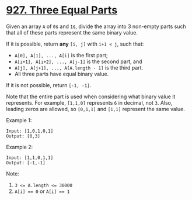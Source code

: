 # [927. Three Equal Parts](https://leetcode.com/problems/three-equal-parts/)

Given an array `A` of `0`s and `1`s, divide the array into 3 non-empty parts such that all of these parts represent the same binary value.

If it is possible, return **any** `[i, j]` with `i+1 < j`, such that:

- `A[0], A[1], ..., A[i]` is the first part;
- `A[i+1], A[i+2], ..., A[j-1]` is the second part, and
- `A[j], A[j+1], ..., A[A.length - 1]` is the third part.
- All three parts have equal binary value.

If it is not possible, return `[-1, -1]`.

Note that the entire part is used when considering what binary value it represents.  For example, `[1,1,0]` represents `6` in decimal, not `3`.  Also, leading zeros are allowed, so `[0,1,1]` and `[1,1]` represent the same value.

Example 1:

```text
Input: [1,0,1,0,1]
Output: [0,3]
```

Example 2:

```text
Input: [1,1,0,1,1]
Output: [-1,-1]
```

Note:

1. `3 <= A.length <= 30000`
1. `A[i] == 0` or `A[i] == 1`